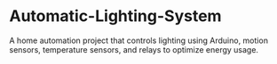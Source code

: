 # Automatic-Lighting-System
A home automation project that controls lighting using Arduino, motion sensors, temperature sensors, and relays to optimize energy usage.
